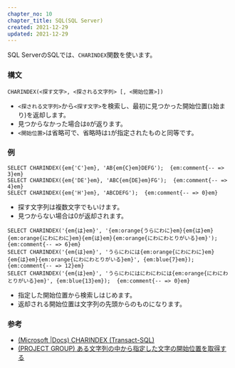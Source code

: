 ```yaml
---
chapter_no: 10
chapter_title: SQL(SQL Server)
created: 2021-12-29
updated: 2021-12-29
---
```

SQL ServerのSQLでは、`CHARINDEX`関数を使います。

### 構文
```syntax
CHARINDEX(<探す文字>, <探される文字列> [, <開始位置>])   
```
- `<探される文字列>`から`<探す文字>`を検索し、最初に見つかった開始位置(`1`始まり)を返却します。
- 見つからなかった場合は`0`が返ります。
- `<開始位置>`は省略可で、省略時は`1`が指定されたものと同等です。

### 例
```:通常利用
SELECT CHARINDEX({em{'C'}em}, 'AB{em{C}em}DEFG');  {em:comment{-- => 3}em}
SELECT CHARINDEX({em{'DE'}em}, 'ABC{em{DE}em}FG');  {em:comment{-- => 4}em}
SELECT CHARINDEX({em{'H'}em}, 'ABCDEFG');  {em:comment{-- => 0}em}
```
- 探す文字列は複数文字でもいけます。
- 見つからない場合は0が返却されます。

```:開始位置を指定
SELECT CHARINDEX('{em{は}em}', '{em:orange{うらにわに}em}{em{は}em}{em:orange{にわにわに}em}{em{は}em}{em:orange{にわにわとりがいる}em}');  {em:comment{-- => 6}em}
SELECT CHARINDEX('{em{は}em}', 'うらにわには{em:orange{にわにわに}em}{em{は}em}{em:orange{にわにわとりがいる}em}', {em:blue{7}em});  {em:comment{-- => 12}em}
SELECT CHARINDEX('{em{は}em}', 'うらにわにはにわにわには{em:orange{にわにわとりがいる}em}', {em:blue{13}em});  {em:comment{-- => 0}em}
```
- 指定した開始位置から検索しはじめます。
- 返却される開始位置は文字列の先頭からのものになります。

### 参考
- [(Microsoft \|Docs) CHARINDEX (Transact-SQL)](https://docs.microsoft.com/ja-jp/sql/t-sql/functions/charindex-transact-sql?redirectedfrom=MSDN&view=sql-server-ver15)
- [(PROJECT GROUP) ある文字列の中から指定した文字の開始位置を取得する](https://www.projectgroup.info/tips/SQLServer/function/F000002.html)
